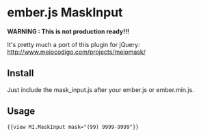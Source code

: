 ember.js MaskInput
==============

**WARNING : This is not production ready!!!**

It's pretty much a port of this plugin for jQuery: http://www.meiocodigo.com/projects/meiomask/

Install
-------

Just include the mask_input.js after your ember.js or ember.min.js.

Usage
-----

```
{{view MI.MaskInput mask="(99) 9999-9999"}}
```



